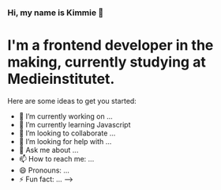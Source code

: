 ### Hi, my name is Kimmie 👋

# I'm a frontend developer in the making, currently studying at Medieinstitutet.


Here are some ideas to get you started:

- 🔭 I’m currently working on ...
- 🌱 I’m currently learning Javascript
- 👯 I’m looking to collaborate ...
- 🤔 I’m looking for help with ...
- 💬 Ask me about ...
- 📫 How to reach me: ...
- 😄 Pronouns: ...
- ⚡ Fun fact: ...
-->

